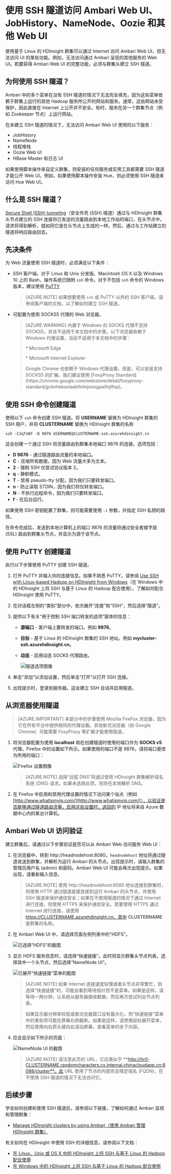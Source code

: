 <properties
    pageTitle="使用 SSH 隧道访问 Azure HDInsight 服务 | Azure"
    description="了解如何使用 SSH 隧道来安全浏览基于 Linux 的 HDInsight 节点上托管的 Web 资源。"
    services="hdinsight"
    documentationcenter=""
    author="Blackmist"
    manager="jhubbard"
    editor="cgronlun" />
<tags
    ms.assetid="879834a4-52d0-499c-a3ae-8d28863abf65"
    ms.service="hdinsight"
    ms.devlang="na"
    ms.topic="article"
    ms.tgt_pltfrm="na"
    ms.workload="big-data"
    ms.date="03/06/2017"
    wacn.date="03/31/2017"
    ms.author="larryfr" />

# 使用 SSH 隧道访问 Ambari Web UI、JobHistory、NameNode、Oozie 和其他 Web UI

使用基于 Linux 的 HDInsight 群集可以通过 Internet 访问 Ambari Web UI，但无法访问 UI 的某些功能。例如，无法访问通过 Ambari 呈现的其他服务的 Web UI。若要获得 Ambari Web UI 的完整功能，必须与群集头建立 SSH 隧道。

## 为何使用 SSH 隧道？

Ambari 中的多个菜单在没有 SSH 隧道的情况下无法完全填充，因为这些菜单依赖于群集上运行的其他 Hadoop 服务所公开的网站和服务。通常，这些网站未受保护，因此直接在 Internet 上公开并不安全。有时，服务在另一个群集节点（例如 Zookeeper 节点）上运行网站。

在未建立 SSH 隧道的情况下，无法访问 Ambari Web UI 使用的以下服务：

* JobHistory
* NameNode
* 线程堆栈
* Oozie Web UI
* HBase Master 和日志 UI

如果使用脚本操作来自定义群集，则安装的任何服务或实用工具都需要 SSH 隧道才能公开 Web UI。例如，如果使用脚本操作安装 Hue，则必须使用 SSH 隧道来访问 Hue Web UI。

## 什么是 SSH 隧道？

[Secure Shell (SSH) tunneling](https://en.wikipedia.org/wiki/Tunneling_protocol#Secure_Shell_tunneling)（安全外壳 (SSH) 隧道）通过与 HDInsight 群集头节点建立的 SSH 连接将已发送的流量路由到本地工作站的端口，在头节点中，请求将得到解析，就如同它是在头节点上生成的一样。然后，通过与工作站建立的隧道将响应路由回去。

## 先决条件

为 Web 流量使用 SSH 隧道时，必须满足以下条件：

* SSH 客户端。对于 Linux 和 Unix 分发版、Macintosh OS X 以及 Windows 10 上的 Bash，操作系统已随附 `ssh` 命令。对于不包括 `ssh` 命令的 Windows 版本，建议使用 [PuTTY](http://www.chiark.greenend.org.uk/~sgtatham/putty/download.html)
  
    > [AZURE.NOTE]
    如果想要使用 `ssh` 或 PuTTY 以外的 SSH 客户端，请参阅客户端的文档，以了解如何建立 SSH 隧道。

* 可配置为使用 SOCKS5 代理的 Web 浏览器。

    > [AZURE.WARNING]
    内置于 Windows 的 SOCKS 代理不支持 SOCKS5，并且不适用于本文档中的步骤。以下浏览器依赖于 Windows 代理设置，当前不适用于本文档中的步骤：
    > <p>
    ><p> * Microsoft Edge <p> * Microsoft Internet Explorer
    ><p>
    ><p> Google Chrome 也依赖于 Windows 代理设置。但是，可以安装支持 SOCKS5 的扩展。我们建议使用 [FoxyProxy Standard](https://chrome.google.com/webstore/detail/foxyproxy-standard/gcknhkkoolaabfmlnjonogaaifnjlfnp)。

## <a name="usessh"></a>使用 SSH 命令创建隧道

使用以下 `ssh` 命令创建 SSH 隧道。将 **USERNAME** 替换为 HDInsight 群集的 SSH 用户，并将 **CLUSTERNAME** 替换为 HDInsight 群集的名称

    ssh -C2qTnNf -D 9876 USERNAME@CLUSTERNAME-ssh.azurehdinsight.cn

这会创建一个通过 SSH 将流量路由到群集本地端口 9876 的连接。选项包括：

* **D 9876** - 通过隧道路由流量的本地端口。
* **C** - 压缩所有数据，因为 Web 流量大多为文本。
* **2** - 强制 SSH 仅尝试协议版本 2。
* **q** - 静默模式。
* **T** - 禁用 pseudo-tty 分配，因为我们只要转发端口。
* **n** - 防止读取 STDIN，因为我们将仅转发端口。
* **N** - 不执行远程命令，因为我们只要转发端口。
* **f** - 在后台运行。

如果使用 SSH 密钥配置了群集，则可能需要使用 `-i` 参数，并指定 SSH 私钥的路径。

在命令完成后，发送到本地计算机上的端口 9876 的流量将通过安全套接字层 (SSL) 路由到群集头节点，并显示为源于该节点。

## <a name="useputty"></a>使用 PuTTY 创建隧道

执行以下步骤使用 PuTTY 创建 SSH 隧道。

1. 打开 PuTTY 并输入你的连接信息。如果不熟悉 PuTTY，请参阅 [Use SSH with Linux-based Hadoop on HDInsight from Windows](/documentation/articles/hdinsight-hadoop-linux-use-ssh-windows/)（在 Windows 中的 HDInsight 上将 SSH 与基于 Linux 的 Hadoop 配合使用），了解如何配合 HDInsight 使用 PuTTY。

2. 在对话框左侧的“类别”部分中，依次展开“连接”和“SSH”，然后选择“隧道”。

3. 提供以下有关“用于控制 SSH 端口转发的选项”窗体的信息：
   
    * **源端口** - 客户端上要转发的端口。例如 **9876**。

    * **目标** - 基于 Linux 的 HDInsight 群集的 SSH 地址。例如 **mycluster-ssh.azurehdinsight.cn**。

    * **动态** - 启用动态 SOCKS 代理路由。
     
        ![隧道选项图像](./media/hdinsight-linux-ambari-ssh-tunnel/puttytunnel.png)

4. 单击“添加”以添加设置，然后单击“打开”以打开 SSH 连接。

5. 出现提示时，登录到服务器。这会建立 SSH 会话并启用隧道。

## 从浏览器使用隧道

> [AZURE.IMPORTANT]
本部分中的步骤使用 Mozilla FireFox 浏览器，因为它在所有平台中提供相同的代理设置。其他新式浏览器（如 Google Chrome）可能需要 FoxyProxy 等扩展才能使用隧道。

1. 将浏览器配置为使用 **localhost** 和在创建隧道时使用的端口作为 **SOCKS v5** 代理。Firefox 中的设置如下所示。如果使用的端口不是 9876，请将端口更改为所用的端口：
   
    ![Firefox 设置图像](./media/hdinsight-linux-ambari-ssh-tunnel/firefoxproxy.png)  

    > [AZURE.NOTE]
    选择“远程 DNS”将通过使用 HDInsight 群集解析域名系统 (DNS) 请求。如果未选择此项，则将在本地解析 DNS。

2. 在 Firefox 中启用和禁用代理设置的情况下访问某个站点（例如 [http://www.whatismyip.com/](http://www.whatismyip.com/)），以验证是否能够通过隧道路由流量。启用这些设置时，返回的 IP 地址将来自 Azure 数据中心内的某台计算机。

## Ambari Web UI 访问验证

建立群集后，请通过以下步骤验证是否可以从 Ambari Web 访问服务 Web UI：

1. 在浏览器中，转到 http://headnodehost:8080。`headnodehost` 地址将通过隧道发送到群集，并解析为运行 Ambari 的头节点。出现提示时，请输入群集的管理员用户名 (admin) 和密码。Ambari Web UI 可能会再次出现提示。如果出现，请重新输入信息。
   
    > [AZURE.NOTE]
    使用 http://headnodehost:8080 地址连接到群集时，将使用 HTTP 通过隧道直接连接到运行 Ambari 的头节点，并使用 SSH 隧道来保护通信安全；如果在不使用隧道的情况下通过 Internet 进行连接，则使用 HTTPS 来保护通信安全。若要使用 HTTPS 通过 Internet 进行连接，请使用 https://CLUSTERNAME.azurehdinsight.cn，其中 **CLUSTERNAME** 是群集的名称。

2. 在 Ambari Web UI 中，请选择页面左侧列表中的“HDFS”。
   
    ![已选择“HDFS”的截图](./media/hdinsight-linux-ambari-ssh-tunnel/hdfsservice.png)
3. 显示 HDFS 服务信息时，请选择“快速链接”。此时将显示群集头节点列表。选择其中一个头节点，然后选择“NameNode UI”。
   
    ![已展开“快速链接”菜单的截图](./media/hdinsight-linux-ambari-ssh-tunnel/namenodedropdown.png)
   
    > [AZURE.NOTE]
    如果 Internet 连接速度较慢或者头节点非常繁忙，则选择“快速链接”时，可能会看到等待指针而不是菜单。如果是这样，请等待一两分钟，让系统从服务器接收数据，然后再次尝试列出节点列表。
    > <p>  
    > 如果显示器分辨率较低或者浏览器窗口没有最大化，则“快速链接”菜单中的某些项可能在屏幕右侧截断。如果是这样，请使用鼠标展开菜单，然后使用向右箭头键向右滚动屏幕，查看菜单的余下内容。
    > 
    > 
4. 应会显示如下所示的页面：
   
    ![NameNode UI 的截图](./media/hdinsight-linux-ambari-ssh-tunnel/namenode.png)  

    > [AZURE.NOTE]
    请注意此页的 URL，它应类似于 **http://hn1-CLUSTERNAME.randomcharacters.cx.internal.chinacloudapp.cn:8088/cluster**。此 URL 使用了节点的内部完全限定域名 (FQDN)，在不使用 SSH 隧道的情况下无法访问它。
    > 
    > 

## 后续步骤

学会如何创建和使用 SSH 隧道后，请参阅以下链接，了解如何通过 Ambari 监视和管理群集：

* [Manage HDInsight clusters by using Ambari（使用 Ambari 管理 HDInsight 群集）](/documentation/articles/hdinsight-hadoop-manage-ambari/)

有关如何在 HDInsight 中使用 SSH 的详细信息，请参阅以下文档：

* [在 Linux、Unix 或 OS X 中的 HDInsight 上将 SSH 与基于 Linux 的 Hadoop 配合使用](/documentation/articles/hdinsight-hadoop-linux-use-ssh-unix/)
* [在 Windows 中的 HDInsight 上将 SSH 与基于 Linux 的 Hadoop 配合使用](/documentation/articles/hdinsight-hadoop-linux-use-ssh-windows/)

<!---HONumber=Mooncake_0327_2017-->
<!--Update_Description: wording update-->